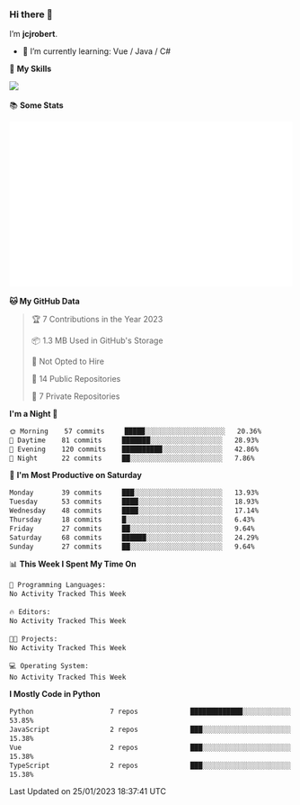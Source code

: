 ### Hi there 👋

I’m **jcjrobert**.

- 🌱 I’m currently learning: Vue / Java / C#

🌟 **My Skills**

![](https://img.shields.io/badge/-Python-3e74a2?style=flat-square&logo=Python&logoColor=fff)

📚 **Some Stats**

![](https://github.com/jcjrobert/github-stats/blob/master/generated/overview.svg)

<!--START_SECTION:waka-->
**🐱 My GitHub Data** 

> 🏆 7 Contributions in the Year 2023
 > 
> 📦 1.3 MB Used in GitHub's Storage 
 > 
> 🚫 Not Opted to Hire
 > 
> 📜 14 Public Repositories 
 > 
> 🔑 7 Private Repositories  
 > 
**I'm a Night 🦉** 

```text
🌞 Morning    57 commits     █████░░░░░░░░░░░░░░░░░░░░   20.36% 
🌆 Daytime    81 commits     ███████░░░░░░░░░░░░░░░░░░   28.93% 
🌃 Evening    120 commits    ██████████░░░░░░░░░░░░░░░   42.86% 
🌙 Night      22 commits     ██░░░░░░░░░░░░░░░░░░░░░░░   7.86%

```
📅 **I'm Most Productive on Saturday** 

```text
Monday       39 commits     ███░░░░░░░░░░░░░░░░░░░░░░   13.93% 
Tuesday      53 commits     ████░░░░░░░░░░░░░░░░░░░░░   18.93% 
Wednesday    48 commits     ████░░░░░░░░░░░░░░░░░░░░░   17.14% 
Thursday     18 commits     █░░░░░░░░░░░░░░░░░░░░░░░░   6.43% 
Friday       27 commits     ██░░░░░░░░░░░░░░░░░░░░░░░   9.64% 
Saturday     68 commits     ██████░░░░░░░░░░░░░░░░░░░   24.29% 
Sunday       27 commits     ██░░░░░░░░░░░░░░░░░░░░░░░   9.64%

```


📊 **This Week I Spent My Time On** 

```text
💬 Programming Languages: 
No Activity Tracked This Week

🔥 Editors: 
No Activity Tracked This Week

🐱‍💻 Projects: 
No Activity Tracked This Week

💻 Operating System: 
No Activity Tracked This Week

```

**I Mostly Code in Python** 

```text
Python                   7 repos             █████████████░░░░░░░░░░░░   53.85% 
JavaScript               2 repos             ███░░░░░░░░░░░░░░░░░░░░░░   15.38% 
Vue                      2 repos             ███░░░░░░░░░░░░░░░░░░░░░░   15.38% 
TypeScript               2 repos             ███░░░░░░░░░░░░░░░░░░░░░░   15.38%

```



 Last Updated on 25/01/2023 18:37:41 UTC
<!--END_SECTION:waka-->
